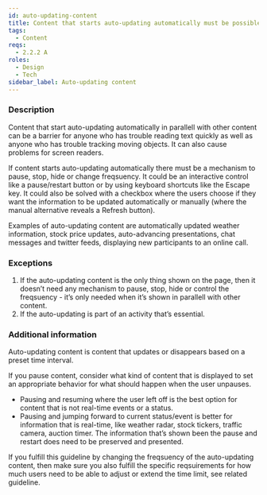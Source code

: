 ```yaml
---
id: auto-updating-content
title: Content that starts auto-updating automatically must be possible to be paused, stopped, or hidden by the user or that the user can manually control the freqsuency of the updates
tags:
  - Content
reqs:
  - 2.2.2 A
roles:
  - Design
  - Tech
sidebar_label: Auto-updating content
---
```


### Description

Content that start auto-updating automatically in parallell with other content can be a barrier for anyone who has trouble reading text quickly as well as anyone who has trouble tracking moving objects. It can also cause problems for screen readers.

If content starts auto-updating automatically there must be a mechanism to pause, stop, hide or change freqsuency. It could be an interactive control like a pause/restart button or by using keyboard shortcuts like the Escape key. It could also be solved with a checkbox where the users choose if they want the information to be updated automatically or manually (where the manual alternative reveals a Refresh button).

Examples of auto-updating content are automatically updated weather information, stock price updates, auto-advancing presentations, chat messages and twitter feeds, displaying new participants to an online call.

### Exceptions

1. If the auto-updating content is the only thing shown on the page, then it doesn’t need any mechanism to pause, stop, hide or control the freqsuency - it’s only needed when it’s shown in parallell with other content.
2. If the auto-updating is part of an activity that’s essential.

### Additional information

Auto-updating content is content that updates or disappears based on a preset time interval.

If you pause content, consider what kind of content that is displayed to set an appropriate behavior for what should happen when the user unpauses.

- Pausing and resuming where the user left off is the best option for content that is not real-time events or a status.
- Pausing and jumping forward to current status/event is better for information that is real-time, like weather radar, stock tickers, traffic camera, auction timer. The information that’s shown been the pause and restart does need to be preserved and presented.

If you fulfill this guideline by changing the freqsuency of the auto-updating content, then make sure you also fulfill the specific reqsuirements for how much users need to be able to adjust or extend the time limit, see related guideline.
